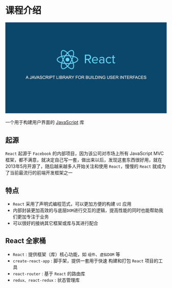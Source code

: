 # 课程介绍

![img](./assets/logo.jpg)

一个用于构建用户界面的 <u>JavaScript</u> 库



## 起源

`React` 起源于 `Facebook` 的内部项目，因为该公司对市场上所有 JavaScript MVC 框架，都不满意，就决定自己写一套，做出来以后，发现这套东西很好用，就在2013年5月开源了，随后越来越多人开始关注和使用 `React`，慢慢的 `React` 就成为了当前最流行的前端开发框架之一



## 特点

- `React` 采用了声明式编程范式，可以更加方便的构建 `UI` 应用
- 内部封装更加高效的与底层`DOM`进行交互的逻辑，提高性能的同时也能帮助我们更加专注于业务
- 可以很好的接纳其它框架或库与其进行配合



## React 全家桶

- `React` : 提供框架（库）核心功能，如 `组件`、`虚拟DOM` 等
- `create-react-app` : 脚手架，提供一套用于快速 构建和打包 `React` 项目的工具
- `react-router` : 基于 `React` 的路由库
- `redux、react-redux` : 状态管理库